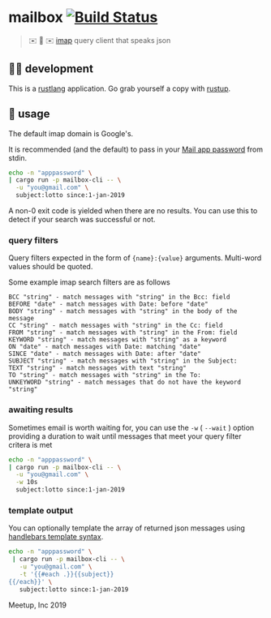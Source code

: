 # mailbox [![Build Status](https://travis-ci.com/meetup/mailbox.svg?branch=master)](https://travis-ci.com/meetup/mailbox)

> ✉️ 💌 ✉️ [imap](https://en.wikipedia.org/wiki/Internet_Message_Access_Protocol) query client that speaks json

## 👩‍🏭 development

This is a [rustlang](https://www.rust-lang.org/en-US/) application.
Go grab yourself a copy with [rustup](https://rustup.rs/).

## 🤸 usage

The default imap domain is Google's.

It is recommended (and the default) to pass in your [Mail app password](https://support.google.com/accounts/answer/185833?hl=en) from stdin.

```sh
echo -n "apppassword" \
| cargo run -p mailbox-cli -- \
  -u "you@gmail.com" \
  subject:lotto since:1-jan-2019
```

A non-0 exit code is yielded when there are no results. You can use this to detect if your
search was successful or not.

### query filters

Query filters expected in the form of `{name}:{value}` arguments. Multi-word values should be quoted.

Some example imap search filters are as follows

```
BCC "string" - match messages with "string" in the Bcc: field
BEFORE "date" - match messages with Date: before "date"
BODY "string" - match messages with "string" in the body of the message
CC "string" - match messages with "string" in the Cc: field
FROM "string" - match messages with "string" in the From: field
KEYWORD "string" - match messages with "string" as a keyword
ON "date" - match messages with Date: matching "date"
SINCE "date" - match messages with Date: after "date"
SUBJECT "string" - match messages with "string" in the Subject:
TEXT "string" - match messages with text "string"
TO "string" - match messages with "string" in the To:
UNKEYWORD "string" - match messages that do not have the keyword "string"
```

### awaiting results

Sometimes email is worth waiting for, you can use the `-w` ( `--wait` ) option providing a
duration to wait until messages that meet your query filter critera is met

```sh
echo -n "apppassword" \
| cargo run -p mailbox-cli -- \
  -u "you@gmail.com" \
  -w 10s
  subject:lotto since:1-jan-2019
```

### template output

You can optionally template the array of returned json messages using [handlebars template syntax](https://handlebarsjs.com/).

```sh
echo -n "apppassword" \
 | cargo run -p mailbox-cli -- \
   -u "you@gmail.com" \
   -t '{{#each .}}{{subject}}
{{/each}}' \
   subject:lotto since:1-jan-2019
```

Meetup, Inc 2019